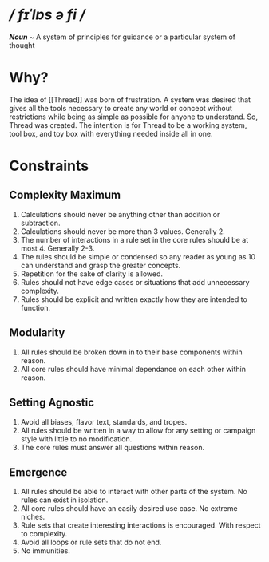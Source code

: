 # */ fɪˈlɒs ə fi /*
***Noun*** ~ A system of principles for guidance or a particular system of thought
# Why?
The idea of [[Thread]] was born of frustration. A system was desired that gives all the tools necessary to create any world or concept without restrictions while being as simple as possible for anyone to understand. So, Thread was created. The intention is for Thread to be a working system, tool box, and toy box with everything needed inside all in one.
# Constraints
## Complexity Maximum
1. Calculations should never be anything other than addition or subtraction.
2. Calculations should never be more than 3 values. Generally 2.
3. The number of interactions in a rule set in the core rules should be at most 4. Generally 2-3.
4. The rules should be simple or condensed so any reader as young as 10 can understand and grasp the greater concepts.
5. Repetition for the sake of clarity is allowed.
6. Rules should not have edge cases or situations that add unnecessary complexity.
7. Rules should be explicit and written exactly how they are intended to function.
## Modularity
1. All rules should be broken down in to their base components within reason.
2. All core rules should have minimal dependance on each other within reason.
## Setting Agnostic
1. Avoid all biases, flavor text, standards, and tropes.
2. All rules should be written in a way to allow for any setting or campaign style with little to no modification.
3. The core rules must answer all questions within reason.
## Emergence
1. All rules should be able to interact with other parts of the system. No rules can exist in isolation.
2. All core rules should have an easily desired use case. No extreme niches.
3. Rule sets that create interesting interactions is encouraged. With respect to complexity. 
4. Avoid all loops or rule sets that do not end.
5. No immunities.